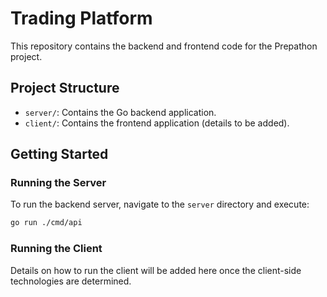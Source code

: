 # Trading Platform

This repository contains the backend and frontend code for the Prepathon project.

## Project Structure

- `server/`: Contains the Go backend application.
- `client/`: Contains the frontend application (details to be added).

## Getting Started

### Running the Server

To run the backend server, navigate to the `server` directory and execute:

```bash
go run ./cmd/api
```

### Running the Client

Details on how to run the client will be added here once the client-side technologies are determined.

